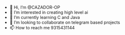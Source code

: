 - 👋 Hi, I’m @CAZADOR-OP
- 👀 I’m interested in creating high level ai
- 🌱 I’m currently learning C and Java
- 💞️ I’m looking to collaborate on telegram based projects
- 📫 How to reach me 9315431144
